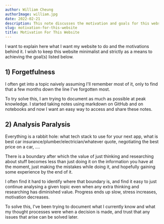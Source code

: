 ```yaml
---
author: William Cheung
authorImage: william.jpg
date: 2022-02-21
description: This note discusses the motivation and goals for this website.
slug: motivation-for-this-website
title: Motivation For This Website
---
```


I want to explain here what I want my website to do and the motivations behind it. I wish to keep this website minimalist and strictly as a means to achieving the goal(s) listed below.

## 1) Forgetfulness

I often get into a topic naively assuming I'll remember most of it, only to find that a few months down the line I've forgotten most.

To try solve this, I am trying to document as much as possible at peak knowledge. I started taking notes using markdown on GitHub and on notebooks and now I want an easy way to access and share these notes.

## 2) Analysis Paralysis

Everything is a rabbit hole: what tech stack to use for your next app, what is best car insurance/plumber/electrician/whatever quote, negotiating the best price on a car, ....

There is a boundary after which the value of just thinking and researching about stuff becomes less than just doing it on the information you have at the moment, just making the mistakes while doing it, and hopefully gaining some experience by the end of it.

I often find it hard to identify where that boundary is, and find it easy to just continue analysing a given topic even when any extra thinking and researching has diminished value. Progress ends up slow, stress increases, motivation decreases.

To solve this, I've been trying to document what I currently know and what my thought processes were when a decision is made, and trust that any issues that arise can be solved later.
